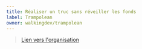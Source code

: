 ```yaml
---
title: Réaliser un truc sans réveiller les fonds
label: Trampolean
owner: walkingdev/trampolean
---
```


> [Lien vers l'organisation](http://github.com/walkingdev)
